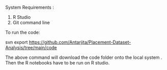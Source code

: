 System Requirements :
1. R Studio
2. Git command line

To run the code:

svn export https://github.com/Antarjita/Placement-Dataset-Analysis/tree/main/code 

The above command will download the code folder onto the local system .
Then the R notebooks have to be run on R studio.


